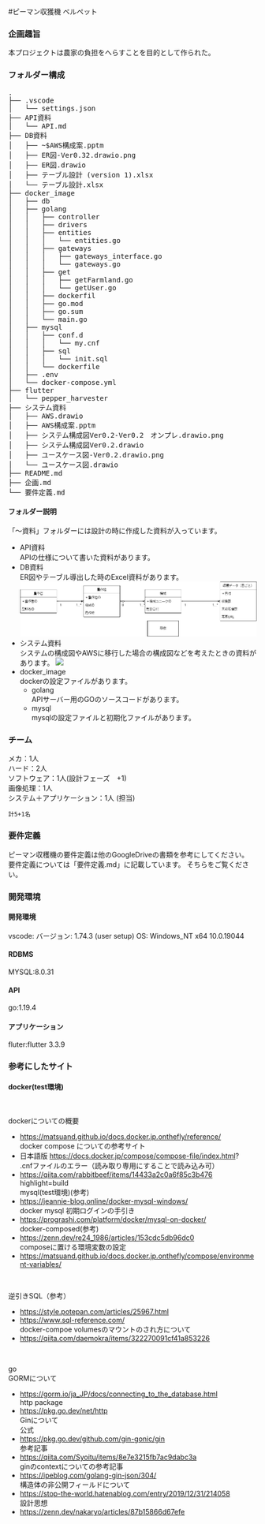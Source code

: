 #ピーマン収獲機 ベルペット
### 企画趣旨
本プロジェクトは農家の負担をへらすことを目的として作られた。

### フォルダー構成
<pre>
.
├── .vscode
│   └── settings.json
├── API資料
│   └── API.md
├── DB資料
│   ├── ~$AWS構成案.pptm
│   ├── ER図-Ver0.32.drawio.png
│   ├── ER図.drawio
│   ├── テーブル設計 (version 1).xlsx
│   └── テーブル設計.xlsx
├── docker_image
│   ├── db
│   ├── golang
│   │   ├── controller
│   │   ├── drivers
│   │   ├── entities
│   │   │   └── entities.go
│   │   ├── gateways
│   │   │   ├── gateways_interface.go
│   │   │   └── gateways.go
│   │   ├── get
│   │   │   ├── getFarmland.go
│   │   │   └── getUser.go
│   │   ├── dockerfil
│   │   ├── go.mod
│   │   ├── go.sum
│   │   └── main.go
│   ├── mysql
│   │   ├── conf.d
│   │   │   └── my.cnf
│   │   ├── sql
│   │   │   └── init.sql
│   │   └── dockerfile
│   ├── .env
│   └── docker-compose.yml
├── flutter
│   └── pepper_harvester
├── システム資料
│   ├── AWS.drawio
│   ├── AWS構成案.pptm
│   ├── システム構成図Ver0.2-Ver0.2　オンプレ.drawio.png
│   ├── システム構成図Ver0.2.drawio
│   ├── ユースケース図-Ver0.2.drawio.png
│   └── ユースケース図.drawio
├── README.md
├── 企画.md
└── 要件定義.md
</pre>

#### フォルダー説明
「～資料」フォルダーには設計の時に作成した資料が入っています。
- API資料  
  APIの仕様について書いた資料があります。
- DB資料  
  ER図やテーブル導出した時のExcel資料があります。
  ![](DB資料\ER図-Ver0.34.drawio.png)
- システム資料  
  システムの構成図やAWSに移行した場合の構成図などを考えたときの資料があります。
  ![](システム資料\システム構成図Ver0.2-Ver0.2　オンプレ.drawio.png)
- docker_image  
  dockerの設定ファイルがあります。
    * golang  
    APIサーバー用のGOのソースコードがあります。
    * mysql  
      mysqlの設定ファイルと初期化ファイルがあります。

### チーム

  メカ：1人  
  ハード：2人  
  ソフトウェア：1人(設計フェーズ　+1)  
  画像処理：1人  
  システム＋アプリケーション：1人  (担当)
  
    計5+1名


### 要件定義
ピーマン収穫機の要件定義は他のGoogleDriveの書類を参考にしてください。
要件定義については「要件定義.md」に記載しています。
そちらをご覧ください。

### 開発環境
#### 開発環境
vscode:
バージョン: 1.74.3 (user setup)
OS: Windows_NT x64 10.0.19044
#### RDBMS
MYSQL:8.0.31

#### API
go:1.19.4

#### アプリケーション
fluter:flutter 3.3.9





### 参考にしたサイト
#### docker(test環境)

<br>  

   dockerについての概要  
- https://matsuand.github.io/docs.docker.jp.onthefly/reference/  
   docker compose についての参考サイト  
- 日本語版 https://docs.docker.jp/compose/compose-file/index.html?  
   .cnfファイルのエラー（読み取り専用にすることで読み込み可）
- https://qiita.com/rabbitbeef/items/14433a2c0a6f85c3b476  
highlight=build  
   mysql(test環境)(参考)  
 - https://jeannie-blog.online/docker-mysql-windows/  
  docker mysql 初期ログインの手引き  
 - https://prograshi.com/platform/docker/mysql-on-docker/  
  docker-composed(参考)  
 - https://zenn.dev/re24_1986/articles/153cdc5db96dc0  
  composeに置ける環境変数の設定  
 - https://matsuand.github.io/docs.docker.jp.onthefly/compose/environment-variables/  

<br>  

  逆引きSQL（参考）  
 - https://style.potepan.com/articles/25967.html  
 - https://www.sql-reference.com/  
  docker-compoe volumesのマウントのされ方について  
 - https://qiita.com/daemokra/items/322270091cf41a853226  

 <br>  

  go  
  GORMについて  
 - https://gorm.io/ja_JP/docs/connecting_to_the_database.html  
   http package  
 - https://pkg.go.dev/net/http  
   Ginについて  
   公式  
 - https://pkg.go.dev/github.com/gin-gonic/gin  
   参考記事  
 - https://qiita.com/Syoitu/items/8e7e3215fb7ac9dabc3a  
  ginのcontextについての参考記事  
 - https://ipeblog.com/golang-gin-json/304/  
  構造体の非公開フィールドについて  
- https://stop-the-world.hatenablog.com/entry/2019/12/31/214058  
  設計思想  
- https://zenn.dev/nakaryo/articles/87b15866d67efe  
